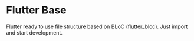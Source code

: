# Flutter Base

Flutter ready to use file structure based on BLoC (flutter_bloc). Just import and start development.

